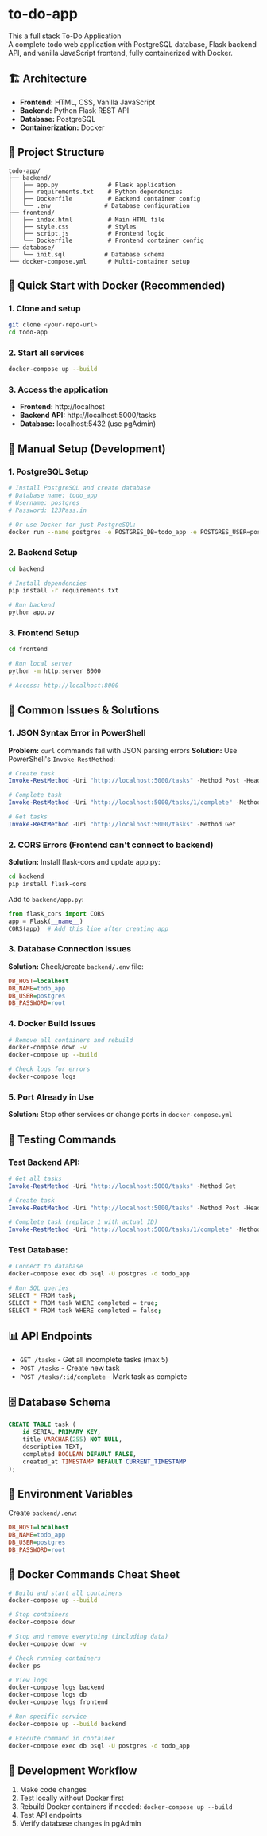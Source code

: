 # to-do-app
This a full stack To-Do Application
<br>
A complete todo web application with PostgreSQL database, Flask backend API, and vanilla JavaScript frontend, fully containerized with Docker.
<br>
## 🏗️ Architecture
- **Frontend:** HTML, CSS, Vanilla JavaScript
- **Backend:** Python Flask REST API
- **Database:** PostgreSQL
- **Containerization:** Docker
## 📁 Project Structure
```
todo-app/
├── backend/
│   ├── app.py              # Flask application
│   ├── requirements.txt    # Python dependencies
│   ├── Dockerfile          # Backend container config
│   └── .env               # Database configuration
├── frontend/
│   ├── index.html          # Main HTML file
│   ├── style.css           # Styles
│   ├── script.js           # Frontend logic
│   └── Dockerfile          # Frontend container config
├── database/
│   └── init.sql           # Database schema
└── docker-compose.yml      # Multi-container setup
```
## 🚀 Quick Start with Docker (Recommended)

### 1. Clone and setup
```bash
git clone <your-repo-url>
cd todo-app
```

### 2. Start all services
```bash
docker-compose up --build
```
### 3. Access the application
- **Frontend:** http://localhost
- **Backend API:** http://localhost:5000/tasks
- **Database:** localhost:5432 (use pgAdmin)

## 🔧 Manual Setup (Development)

### 1. PostgreSQL Setup
```bash
# Install PostgreSQL and create database
# Database name: todo_app
# Username: postgres  
# Password: 123Pass.in

# Or use Docker for just PostgreSQL:
docker run --name postgres -e POSTGRES_DB=todo_app -e POSTGRES_USER=postgres -e POSTGRES_PASSWORD=root -p 5432:5432 -d postgres:13
```
### 2. Backend Setup
```bash
cd backend

# Install dependencies
pip install -r requirements.txt

# Run backend
python app.py
```

### 3. Frontend Setup
```bash
cd frontend

# Run local server
python -m http.server 8000

# Access: http://localhost:8000
```

## 🐛 Common Issues & Solutions

### 1. JSON Syntax Error in PowerShell
**Problem:** `curl` commands fail with JSON parsing errors
**Solution:** Use PowerShell's `Invoke-RestMethod`:
```powershell
# Create task
Invoke-RestMethod -Uri "http://localhost:5000/tasks" -Method Post -Headers @{"Content-Type"="application/json"} -Body '{"title": "Test", "description": "Test task"}'

# Complete task
Invoke-RestMethod -Uri "http://localhost:5000/tasks/1/complete" -Method Post

# Get tasks
Invoke-RestMethod -Uri "http://localhost:5000/tasks" -Method Get
```

### 2. CORS Errors (Frontend can't connect to backend)
**Solution:** Install flask-cors and update app.py:
```bash
cd backend
pip install flask-cors
```

Add to `backend/app.py`:
```python
from flask_cors import CORS
app = Flask(__name__)
CORS(app)  # Add this line after creating app
```

### 3. Database Connection Issues
**Solution:** Check/create `backend/.env` file:
```ini
DB_HOST=localhost
DB_NAME=todo_app
DB_USER=postgres
DB_PASSWORD=root
```

### 4. Docker Build Issues
```bash
# Remove all containers and rebuild
docker-compose down -v
docker-compose up --build

# Check logs for errors
docker-compose logs
```

### 5. Port Already in Use
**Solution:** Stop other services or change ports in `docker-compose.yml`

## 🧪 Testing Commands

### Test Backend API:
```powershell
# Get all tasks
Invoke-RestMethod -Uri "http://localhost:5000/tasks" -Method Get

# Create task
Invoke-RestMethod -Uri "http://localhost:5000/tasks" -Method Post -Headers @{"Content-Type"="application/json"} -Body '{"title": "Test Task", "description": "Test Description"}'

# Complete task (replace 1 with actual ID)
Invoke-RestMethod -Uri "http://localhost:5000/tasks/1/complete" -Method Post
```

### Test Database:
```bash
# Connect to database
docker-compose exec db psql -U postgres -d todo_app

# Run SQL queries
SELECT * FROM task;
SELECT * FROM task WHERE completed = true;
SELECT * FROM task WHERE completed = false;
```

## 📊 API Endpoints
- `GET /tasks` - Get all incomplete tasks (max 5)
- `POST /tasks` - Create new task
- `POST /tasks/:id/complete` - Mark task as complete

## 🗄️ Database Schema
```sql
CREATE TABLE task (
    id SERIAL PRIMARY KEY,
    title VARCHAR(255) NOT NULL,
    description TEXT,
    completed BOOLEAN DEFAULT FALSE,
    created_at TIMESTAMP DEFAULT CURRENT_TIMESTAMP
);
```

## 📝 Environment Variables
Create `backend/.env`:
```ini
DB_HOST=localhost
DB_NAME=todo_app
DB_USER=postgres
DB_PASSWORD=root
```

## 🐳 Docker Commands Cheat Sheet

```bash
# Build and start all containers
docker-compose up --build

# Stop containers
docker-compose down

# Stop and remove everything (including data)
docker-compose down -v

# Check running containers
docker ps

# View logs
docker-compose logs backend
docker-compose logs db
docker-compose logs frontend

# Run specific service
docker-compose up --build backend

# Execute command in container
docker-compose exec db psql -U postgres -d todo_app
```

## 🔄 Development Workflow
1. Make code changes
2. Test locally without Docker first
3. Rebuild Docker containers if needed: `docker-compose up --build`
4. Test API endpoints
5. Verify database changes in pgAdmin


